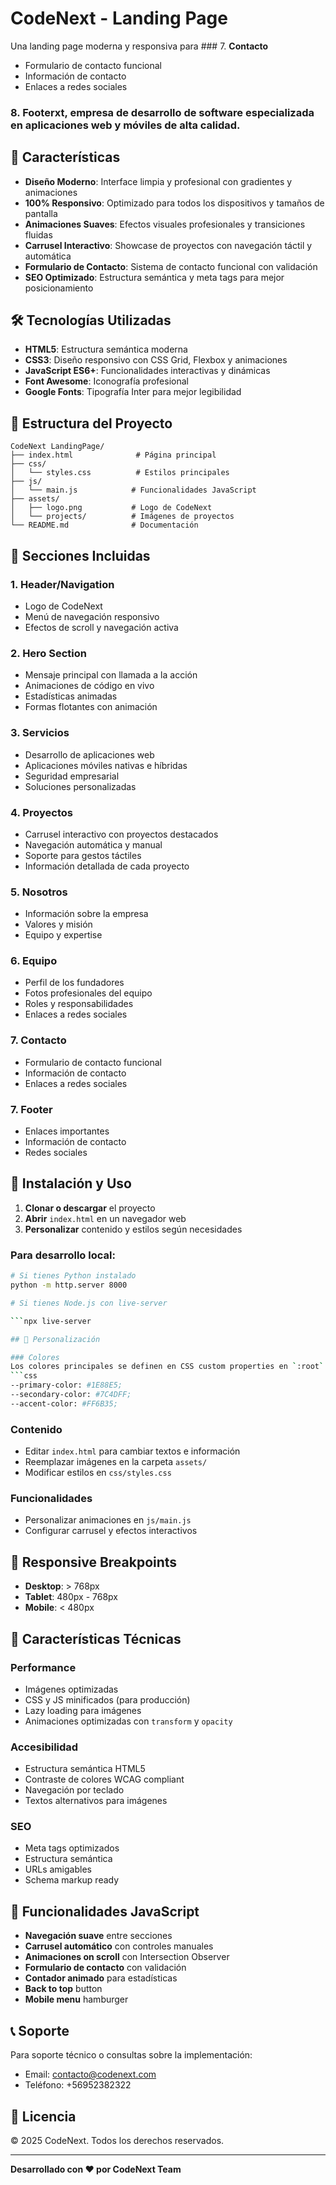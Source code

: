 # CodeNext - Landing Page

Una landing page moderna y responsiva para ### 7. **Contacto**
- Formulario de contacto funcional
- Información de contacto
- Enlaces a redes sociales

### 8. **Footer**xt, empresa de desarrollo de software especializada en aplicaciones web y móviles de alta calidad.

## 🚀 Características

- **Diseño Moderno**: Interface limpia y profesional con gradientes y animaciones
- **100% Responsivo**: Optimizado para todos los dispositivos y tamaños de pantalla
- **Animaciones Suaves**: Efectos visuales profesionales y transiciones fluidas
- **Carrusel Interactivo**: Showcase de proyectos con navegación táctil y automática
- **Formulario de Contacto**: Sistema de contacto funcional con validación
- **SEO Optimizado**: Estructura semántica y meta tags para mejor posicionamiento

## 🛠️ Tecnologías Utilizadas

- **HTML5**: Estructura semántica moderna
- **CSS3**: Diseño responsivo con CSS Grid, Flexbox y animaciones
- **JavaScript ES6+**: Funcionalidades interactivas y dinámicas
- **Font Awesome**: Iconografía profesional
- **Google Fonts**: Tipografía Inter para mejor legibilidad

## 📁 Estructura del Proyecto

```
CodeNext LandingPage/
├── index.html              # Página principal
├── css/
│   └── styles.css          # Estilos principales
├── js/
│   └── main.js            # Funcionalidades JavaScript
├── assets/
│   ├── logo.png           # Logo de CodeNext
│   └── projects/          # Imágenes de proyectos
└── README.md              # Documentación
```

## 🎨 Secciones Incluidas

### 1. **Header/Navigation**
- Logo de CodeNext
- Menú de navegación responsivo
- Efectos de scroll y navegación activa

### 2. **Hero Section**
- Mensaje principal con llamada a la acción
- Animaciones de código en vivo
- Estadísticas animadas
- Formas flotantes con animación

### 3. **Servicios**
- Desarrollo de aplicaciones web
- Aplicaciones móviles nativas e híbridas
- Seguridad empresarial
- Soluciones personalizadas

### 4. **Proyectos**
- Carrusel interactivo con proyectos destacados
- Navegación automática y manual
- Soporte para gestos táctiles
- Información detallada de cada proyecto

### 5. **Nosotros**
- Información sobre la empresa
- Valores y misión
- Equipo y expertise

### 6. **Equipo**
- Perfil de los fundadores
- Fotos profesionales del equipo
- Roles y responsabilidades
- Enlaces a redes sociales

### 7. **Contacto**
- Formulario de contacto funcional
- Información de contacto
- Enlaces a redes sociales

### 7. **Footer**
- Enlaces importantes
- Información de contacto
- Redes sociales

## 🚀 Instalación y Uso

1. **Clonar o descargar** el proyecto
2. **Abrir** `index.html` en un navegador web
3. **Personalizar** contenido y estilos según necesidades

### Para desarrollo local:
```bash
# Si tienes Python instalado
python -m http.server 8000

# Si tienes Node.js con live-server

```npx live-server

## 🎨 Personalización

### Colores
Los colores principales se definen en CSS custom properties en `:root`:
```css
--primary-color: #1E88E5;
--secondary-color: #7C4DFF;
--accent-color: #FF6B35;
```

### Contenido
- Editar `index.html` para cambiar textos e información
- Reemplazar imágenes en la carpeta `assets/`
- Modificar estilos en `css/styles.css`

### Funcionalidades
- Personalizar animaciones en `js/main.js`
- Configurar carrusel y efectos interactivos

## 📱 Responsive Breakpoints

- **Desktop**: > 768px
- **Tablet**: 480px - 768px  
- **Mobile**: < 480px

## 🔧 Características Técnicas

### Performance
- Imágenes optimizadas
- CSS y JS minificados (para producción)
- Lazy loading para imágenes
- Animaciones optimizadas con `transform` y `opacity`

### Accesibilidad
- Estructura semántica HTML5
- Contraste de colores WCAG compliant
- Navegación por teclado
- Textos alternativos para imágenes

### SEO
- Meta tags optimizados
- Estructura semántica
- URLs amigables
- Schema markup ready

## 🌟 Funcionalidades JavaScript

- **Navegación suave** entre secciones
- **Carrusel automático** con controles manuales
- **Animaciones on scroll** con Intersection Observer
- **Formulario de contacto** con validación
- **Contador animado** para estadísticas
- **Back to top** button
- **Mobile menu** hamburger

## 📞 Soporte

Para soporte técnico o consultas sobre la implementación:
- Email: contacto@codenext.com
- Teléfono: +56952382322

## 📄 Licencia

© 2025 CodeNext. Todos los derechos reservados.

---

**Desarrollado con ❤️ por CodeNext Team**
